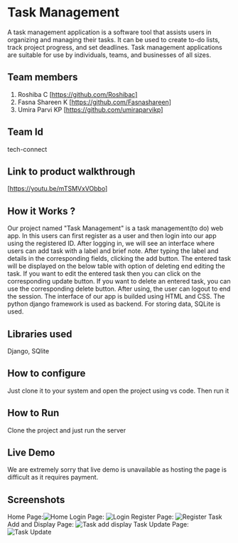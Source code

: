 
# Task Management
A task management application is a software tool that assists users in organizing and managing their tasks. It can be used to create to-do lists, track project progress, and set deadlines. Task management applications are suitable for use by individuals, teams, and businesses of all sizes.
## Team members
1. Roshiba C [https://github.com/Roshibac]
2. Fasna Shareen K [https://github.com/Fasnashareen]
3. Umira Parvi KP [https://github.com/umiraparvikp]
## Team Id
tech-connect
## Link to product walkthrough 
[https://youtu.be/mTSMVxVObbo]
## How it Works ?
Our project named "Task Management" is a task management(to do) web app. In this users can first register as a user and then login into our app using the registered ID. After logging in, we will see an interface where users can add task with a label and brief note. After typing the label and details in the corresponding fields, clicking the add button. The entered task will be displayed on the below table with option of deleting end editing the task. If you want to edit the entered task then you can click on the corresponding update button. If you want to delete an entered task, you can use the corresponding delete button. After using, the user can logout to end the session.
The interface of our app is builded using HTML and CSS. The python django framework is used as backend. For storing data, SQLite is used.
## Libraries used
Django, SQlite
## How to configure
Just clone it to your system and open the project using vs code. Then run it
## How to Run
Clone the project and just run the server
## Live Demo
We are extremely sorry that live demo is unavailable as hosting the page is difficult as it requires payment.
## Screenshots
Home Page:![Home](https://github.com/mehthabpk/stackup-teamplate/assets/149654128/638c66bf-656b-4420-ab2e-5b7a187e6495)
Login Page: ![Login](https://github.com/mehthabpk/stackup-teamplate/assets/149654128/b50e7c41-26d6-416e-a172-37ae78210024)
Register Page: ![Register](https://github.com/mehthabpk/stackup-teamplate/assets/149654128/e2bff0d6-daa5-4570-bc3b-d8b157e2ade0)
Task Add and Display Page: ![Task add display](https://github.com/mehthabpk/stackup-teamplate/assets/149654128/a2425173-6e9b-495f-bc0a-84863f78d3d7)
Task Update Page: ![Task Update](https://github.com/mehthabpk/stackup-teamplate/assets/149654128/6cc4a848-7da1-43d8-a0e5-17f60bc7c19d)




